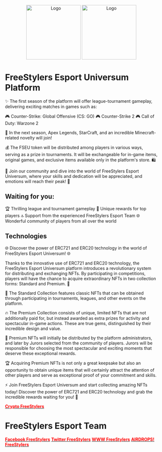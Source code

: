 <html>
  <body>
    <div align="center">
      <img src="https://drive.google.com/uc?id=152rz4oQesWFcPHbJHCMUlAueJFb4zM1d" alt="Logo" width="180" height="180">
      <img src="https://drive.google.com/uc?id=1FeV-GVvLnizDCk2foq6h-jDbJwHbrj4q" alt="Logo" width="180" height="180">
    </div>
  </body>
</html>




# FreeStylers Esport Universum Platform

✨ The first season of the platform will offer league-tournament gameplay, delivering exciting matches in games such as:

🎮 Counter-Strike: Global Offensive (CS: GO)
🎮 Counter-Strike 2
🎮 Call of Duty: Warzone 2

🌟 In the next season, Apex Legends, StarCraft, and an incredible Minecraft-related novelty will join!

💰 The FSEU token will be distributed among players in various ways, serving as a prize in tournaments. It will be exchangeable for in-game items, original games, and exclusive items available only in the platform's store. 🛍️

🚀 Join our community and dive into the world of FreeStylers Esport Universum, where your skills and dedication will be appreciated, and emotions will reach their peak! 👊

## Waiting for you:
🏆 Thrilling league and tournament gameplay
🎁 Unique rewards for top players
🔝 Support from the experienced FreeStylers Esport Team
🌐 Wonderful community of players from all over the world

## Technologies
🌐 Discover the power of ERC721 and ERC20 technology in the world of FreeStylers Esport Universum! 🌐

Thanks to the innovative use of ERC721 and ERC20 technology, the FreeStylers Esport Universum platform introduces a revolutionary system for distributing and exchanging NFTs. By participating in competitions, players will have the chance to acquire extraordinary NFTs in two collection forms: Standard and Premium. 🎨

💠 The Standard Collection features classic NFTs that can be obtained through participating in tournaments, leagues, and other events on the platform.

🔥 The Premium Collection consists of unique, limited NFTs that are not additionally paid for, but instead awarded as extra prizes for activity and spectacular in-game actions. These are true gems, distinguished by their incredible design and value.

💎 Premium NFTs will initially be distributed by the platform administrators, and later by Jurors selected from the community of players. Jurors will be responsible for choosing the most spectacular and exciting moments that deserve these exceptional rewards.

🏆 Acquiring Premium NFTs is not only a great keepsake but also an opportunity to obtain unique items that will certainly attract the attention of other players and serve as exceptional proof of your commitment and skills.

⚡ Join FreeStylers Esport Universum and start collecting amazing NFTs today! Discover the power of ERC721 and ERC20 technology and grab the incredible rewards waiting for you! 🌟


[<b style="color:red">Crypto FreeStylers</b>](https://crypto.freestylers-esport.com/)

# FreeStylers Esport Team

[<b style="color:red">Facebook FreeStylers</b>](https://www.facebook.com/people/FreeStylers-E-Sport-Team/100076797630693/)
[<b style="color:red">Twitter FreeStylers</b>](https://twitter.com/fstylers99/)
[<b style="color:red">WWW FreeStylers</b>](https://freestylers-esport.com/)
[<b style="color:red">AIRDROPS! FreeStylers</b>](https://spearmint.xyz/p/freestylers-esport-team-counter-strike-2)


